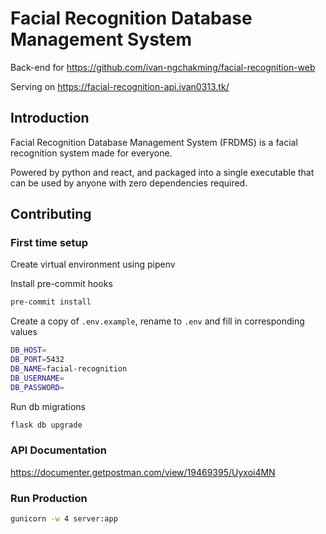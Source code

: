 # Facial Recognition Database Management System

Back-end for <https://github.com/ivan-ngchakming/facial-recognition-web>

Serving on <https://facial-recognition-api.ivan0313.tk/>


## Introduction

Facial Recognition Database Management System (FRDMS) is a facial recognition system made for everyone.

Powered by python and react, and packaged into a single executable that can be used by anyone with zero dependencies required.


## Contributing

### First time setup

Create virtual environment using pipenv

Install pre-commit hooks

```sh
pre-commit install
```

Create a copy of `.env.example`, rename to `.env` and fill in corresponding values

```bash
DB_HOST=
DB_PORT=5432
DB_NAME=facial-recognition
DB_USERNAME=
DB_PASSWORD=
```

Run db migrations

```bash
flask db upgrade
```

### API Documentation

https://documenter.getpostman.com/view/19469395/Uyxoi4MN

### Run Production

```bash
gunicorn -w 4 server:app
```
